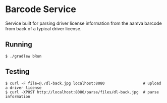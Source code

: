 # Barcode Service #

Service built for parsing driver license information from the aamva barcode from back of a typical driver license.

## Running ##

    $ ./gradlew bRun

## Testing ##

    $ curl -F file=@./dl-back.jpg localhost:8080                 # upload a driver license
    $ curl -XPOST http://localhost:8080/parse/files/dl-back.jpg  # parse information
